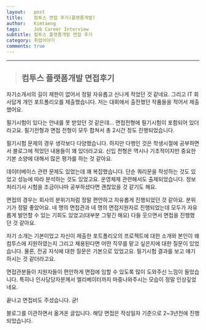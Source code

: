 ```yaml
---
layout:   post
title:    컴투스 면접 후기(플랫폼개발) 
author:   Kimtaeng
tags: 	  Job Career Interview
subtitle: 컴투스 플랫폼개발 면접 후기
category: 취업이야기
comments: true
---
```


<hr/>

> ## 컴투스 플랫폼개발 면접후기

자기소개서의 길이 제한이 없어서 정말 자유롭고 신나게 적었던 것 같네요.
그리고 IT 회사답게 개인 포트폴리오를 제출했습니다. 저는 대회에서 출전했던 작품들을 적어서 제출했어요.

필기시험이 있다는 안내를 못 받았던 것 같은데... 면접전형에 필기시험이 포함되어 있더라고요.
필기전형과 면접 전형이 모두 합쳐서 총 2시간 정도 진행되었습니다.

필기시험 문제의 경우 생각보다 다양했습니다. 하지만 다행인 것은 학생시절에 공부하면서 블로그에 적었던 내용들이 꽤 있더라고요.
신입 전형은 역시나 기초적이지만 중요한 기본 소양에 대해서 많은 평가를 하는 것 같아요.

데이터베이스 관련 문제도 있었는데 꽤 복잡했습니다. 단순 쿼리문을 작성하는 것도 있었고 성능에 따라 분석하는 것도 있었고요.
운영체제 관련해서도 출제되었습니다. 정보처리기사 시험을 조금이나마 공부하셨다면 괜찮았을 것 같기도 해요.

면접의 경우는 회사의 분위기처럼 정말 편안하고 자유롭게 진행되었던 것 같아요.
분위기가 정말 좋았어요. 네 명의 면접관과 네 명의 면접지원자로 진행되었는데
모두가 자유롭게 발언할 수 있는 기회도 있었고(대부분 그렇긴 해요) 다들 웃으면서 면접을 진행했던 것 같아요.

자기 소개는 기본이었고 자신이 제출한 포트폴리오의 프로젝트에 대한 소개와 본인이 왜 컴투스에 지원하였는지
그리고 채용된다면 어떤 직무를 맡고 싶은지에 대한 질문이 있었습니다.
물론, 전공 지식에 대한 질문은 기본으로 있었고요. 필기시험 결과를 보고 얘기하시는 것 같더라고요.

면접관분들이 지원자들이 편안하게 면접에 임할 수 있도록 많이 도와주신 느낌이 들었습니다.
특히나 인사담당자분께서 엘리베이터까지 마중나와주시는 모습이 정말 인상깊었네요.

끝나고 면접비도 주셨습니다. 굳!

<div class="post_caption">블로그를 이관하면서 옮겨온 글입니다. 해당 면접은 작성일자 기준으로 2~3년전에 진행되었습니다.</div> 